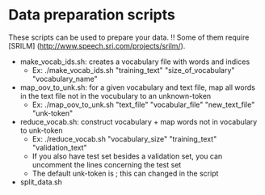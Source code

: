 # Data preparation scripts

These scripts can be used to prepare your data.
!! Some of them require [SRILM] (http://www.speech.sri.com/projects/srilm/).

* make_vocab_ids.sh: creates a vocabulary file with words and indices
	* Ex: ./make_vocab_ids.sh "training_text" "size_of_vocabulary" "vocabulary_name"
* map_oov_to_unk.sh: for a given vocabulary and text file, map all words in the text file not in the vocubulary to an unknown-token
	* Ex: ./map_oov_to_unk.sh "text_file" "vocabular_file" "new_text_file" "unk-token"
* reduce_vocab.sh: construct vocabulary + map words not in vocabulary to unk-token
	* Ex: ./reduce_vocab.sh "vocabulary_size" "training_text" "validation_text"
	* If you also have test set besides a validation set, you can uncomment the lines concerning the test set
	* The default unk-token is <unk>; this can changed in the script
* split_data.sh

